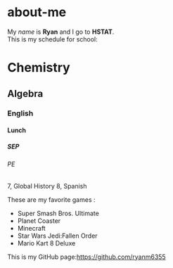 # about-me

My _name_ is **Ryan** and I go to **HSTAT**.  
This is my schedule for school:  
# Chemistry
## Algebra
### English
#### Lunch
##### SEP
###### PE
7, Global History
8, Spanish  
  
These are my favorite games :
* Super Smash Bros. Ultimate
* Planet Coaster
* Minecraft
* Star Wars Jedi:Fallen Order
* Mario Kart 8 Deluxe  
  
This is my GitHub page:https://github.com/ryanm6355